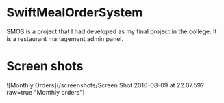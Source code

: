 # SwiftMealOrderSystem
SMOS is a project that I had developed as my final project in the college. It is a restaurant management admin panel.

# Screen shots

![Monthly Orders](/screenshots/Screen Shot 2016-08-09 at 22.07.59?raw=true "Monthly orders")
